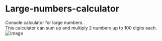 # Large-numbers-calculator
Console calculator for large numbers.  
This calculator can sum up and multiply 2 numbers up to 100 digits each.  
![image](https://user-images.githubusercontent.com/72816570/137508436-3cd1712a-6979-407f-9dcd-06496771a132.png)

